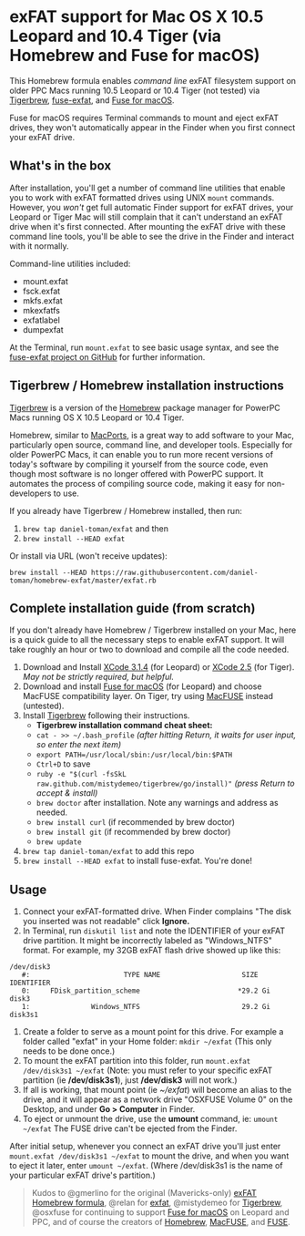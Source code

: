 # exFAT support for Mac OS X 10.5 Leopard and 10.4 Tiger (via Homebrew and Fuse for macOS)
This Homebrew formula enables *command line* exFAT filesystem support on older PPC Macs running 10.5 Leopard or 10.4 Tiger (not tested) via [Tigerbrew](https://github.com/mistydemeo/tigerbrew), [fuse-exfat](https://github.com/relan/exfat), and [Fuse for macOS](https://osxfuse.github.io/). 

Fuse for macOS requires Terminal commands to mount and eject exFAT drives, they won't automatically appear in the Finder when you first connect your exFAT drive.

## What's in the box
After installation, you'll get a number of command line utilities that enable you to work with exFAT formatted drives using UNIX `mount` commands. However, you *won't* get full automatic Finder support for exFAT drives, your Leopard or Tiger Mac will still complain that it can't understand an exFAT drive when it's first connected. After mounting the exFAT drive with these command line tools, you'll be able to see the drive in the Finder and interact with it normally.

Command-line utilities included:
* mount.exfat
* fsck.exfat
* mkfs.exfat
* mkexfatfs
* exfatlabel
* dumpexfat

At the Terminal, run `mount.exfat` to see basic usage syntax, and see the [fuse-exfat project on GitHub](https://github.com/relan/exfat) for further information.

## Tigerbrew / Homebrew installation instructions
[Tigerbrew](https://github.com/mistydemeo/tigerbrew) is a version of the [Homebrew](https://brew.sh/) package manager for PowerPC Macs running OS X 10.5 Leopard or 10.4 Tiger. 

Homebrew, similar to [MacPorts](https://www.macports.org/), is a great way to add software to your Mac, particularly open source, command line, and developer tools. Especially for older PowerPC Macs, it can enable you to run more recent versions of today's software by compiling it yourself from the source code, even though most software is no longer offered with PowerPC support. It automates the process of compiling source code, making it easy for non-developers to use.

If you already have Tigerbrew / Homebrew installed, then run: 
1. `brew tap daniel-toman/exfat` and then 
1. `brew install --HEAD exfat`

Or install via URL (won't receive updates):
```
brew install --HEAD https://raw.githubusercontent.com/daniel-toman/homebrew-exfat/master/exfat.rb
```

## Complete installation guide (from scratch)
If you don't already have Homebrew / Tigerbrew installed on your Mac, here is a quick guide to all the necessary steps to enable exFAT support. It will take roughly an hour or two to download and compile all the code needed.

1. Download and Install [XCode 3.1.4](https://download.developer.apple.com/Developer_Tools/xcode_3.1.4_developer_tools/xcode314_2809_developerdvd.dmg) (for Leopard) or [XCode 2.5](https://download.developer.apple.com/Developer_Tools/xcode_2.5_developer_tools/xcode25_8m2558_developerdvd.dmg) (for Tiger). *May not be strictly required, but helpful.*
1. Download and install [Fuse for macOS](https://osxfuse.github.io/) (for Leopard) and choose MacFUSE compatibility layer. On Tiger, try using [MacFUSE](https://code.google.com/archive/p/macfuse/downloads) instead (untested).
1. Install [Tigerbrew](https://github.com/mistydemeo/tigerbrew) following their instructions. 
	* **Tigerbrew installation command cheat sheet:**
	* `cat - >> ~/.bash_profile` *(after hitting Return, it waits for user input, so enter the next item)*
	* `export PATH=/usr/local/sbin:/usr/local/bin:$PATH`
	* `Ctrl+D` to save
	* `ruby -e "$(curl -fsSkL raw.github.com/mistydemeo/tigerbrew/go/install)"` *(press Return to accept & install)*
	* `brew doctor` after installation. Note any warnings and address as needed.
	* `brew install curl` (if recommended by brew doctor)
	* `brew install git` (if recommended by brew doctor)
	* `brew update`
1. `brew tap daniel-toman/exfat` to add this repo
1. `brew install --HEAD exfat` to install fuse-exfat. You're done!

## Usage
1. Connect your exFAT-formatted drive. When Finder complains "The disk you inserted was not readable" click **Ignore.**
1. In Terminal, run `diskutil list` and note the IDENTIFIER of your exFAT drive partition. It might be incorrectly labeled as "Windows_NTFS" format. For example, my 32GB exFAT flash drive showed up like this:
```
/dev/disk3
   #:                       TYPE NAME                    SIZE       IDENTIFIER
   0:     FDisk_partition_scheme                        *29.2 Gi    disk3
   1:               Windows_NTFS                         29.2 Gi    disk3s1
```
1. Create a folder to serve as a mount point for this drive. For example a folder called "exfat" in your Home folder: `mkdir ~/exfat` (This only needs to be done once.)
1. To mount the exFAT partition into this folder, run `mount.exfat /dev/disk3s1 ~/exfat` (Note: you must refer to your specific exFAT partition (ie **/dev/disk3s1**), just **/dev/disk3** will not work.)
1. If all is working, that mount point (ie *~/exfat*) will become an alias to the drive, and it will appear as a network drive "OSXFUSE Volume 0" on the Desktop, and under **Go > Computer** in Finder.
1. To eject or unmount the drive, use the **umount** command, ie: `umount ~/exfat` The FUSE drive can't be ejected from the Finder.

After initial setup, whenever you connect an exFAT drive you'll just enter `mount.exfat /dev/disk3s1 ~/exfat` to mount the drive, and when you want to eject it later, enter `umount ~/exfat`. (Where /dev/disk3s1 is the name of your particular exFAT drive's partition.)

> Kudos to @gmerlino for the original (Mavericks-only) [exFAT Homebrew formula](https://github.com/gmerlino/homebrew-exfat), @relan for [exfat](https://github.com/relan/exfat), @mistydemeo for [Tigerbrew](https://github.com/mistydemeo/tigerbrew), @osxfuse for continuing to support [Fuse for macOS](https://github.com/osxfuse/osxfuse) on Leopard and PPC, and of course the creators of [Homebrew](https://brew.sh/), [MacFUSE](https://code.google.com/archive/p/macfuse/), and [FUSE](https://github.com/libfuse/libfuse).
